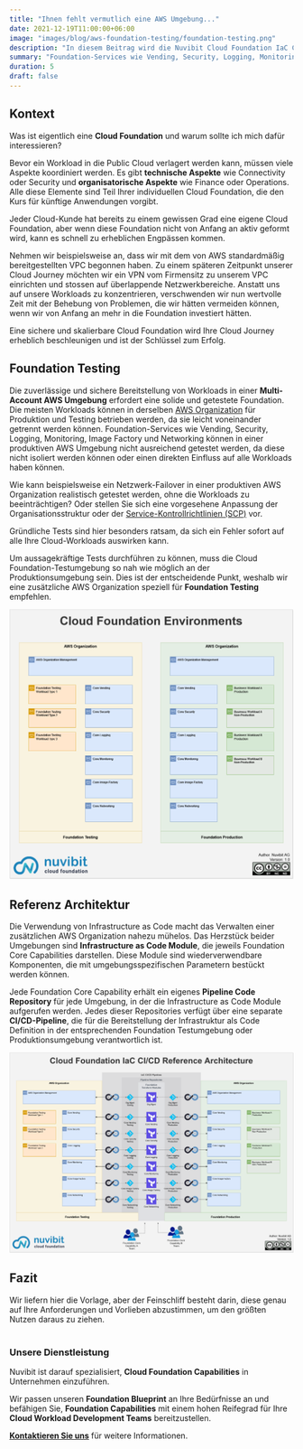 ```yaml
---
title: "Ihnen fehlt vermutlich eine AWS Umgebung..."
date: 2021-12-19T11:00:00+06:00
image: "images/blog/aws-foundation-testing/foundation-testing.png"
description: "In diesem Beitrag wird die Nuvibit Cloud Foundation IaC CI/CD Referenz Architektur vorgestellt."
summary: "Foundation-Services wie Vending, Security, Logging, Monitoring, Image Factory und Networking können in einer produktiven AWS Umgebung nicht ausreichend getestet werden, da diese nicht isoliert werden können oder einen direkten Einfluss auf alle Workloads haben können."
duration: 5
draft: false
---
```

## Kontext

Was ist eigentlich eine **Cloud Foundation** und warum sollte ich mich dafür interessieren?

Bevor ein Workload in die Public Cloud verlagert werden kann, müssen viele Aspekte koordiniert werden.
Es gibt **technische Aspekte** wie Connectivity oder Security und **organisatorische Aspekte** wie Finance oder Operations.
Alle diese Elemente sind Teil Ihrer individuellen Cloud Foundation, die den Kurs für künftige Anwendungen vorgibt.

Jeder Cloud-Kunde hat bereits zu einem gewissen Grad eine eigene Cloud Foundation, aber wenn diese Foundation nicht von Anfang an aktiv geformt wird, kann es schnell zu erheblichen Engpässen kommen.

Nehmen wir beispielsweise an, dass wir mit dem von AWS standardmäßig bereitgestellten VPC begonnen haben.
Zu einem späteren Zeitpunkt unserer Cloud Journey möchten wir ein VPN vom Firmensitz zu unserem VPC einrichten und stossen auf überlappende Netzwerkbereiche.
Anstatt uns auf unsere Workloads zu konzentrieren, verschwenden wir nun wertvolle Zeit mit der Behebung von Problemen, die wir hätten vermeiden können, wenn wir von Anfang an mehr in die Foundation investiert hätten.

Eine sichere und skalierbare Cloud Foundation wird Ihre Cloud Journey erheblich beschleunigen und ist der Schlüssel zum Erfolg.
## Foundation Testing

Die zuverlässige und sichere Bereitstellung von Workloads in einer **Multi-Account AWS Umgebung** erfordert eine solide und getestete Foundation.
Die meisten Workloads können in derselben [AWS Organization](https://aws.amazon.com/de/organizations/) für Produktion und Testing betrieben werden, da sie leicht voneinander getrennt werden können.
Foundation-Services wie Vending, Security, Logging, Monitoring, Image Factory und Networking können in einer produktiven AWS Umgebung nicht ausreichend getestet werden, da diese nicht isoliert werden können oder einen direkten Einfluss auf alle Workloads haben können.

Wie kann beispielsweise ein Netzwerk-Failover in einer produktiven AWS Organization realistisch getestet werden, ohne die Workloads zu beeinträchtigen?
Oder stellen Sie sich eine vorgesehene Anpassung der Organisationsstruktur oder der [Service-Kontrollrichtlinien (SCP)](https://docs.aws.amazon.com/organizations/latest/userguide/orgs_manage_policies_scps.html) vor.

Gründliche Tests sind hier besonders ratsam, da sich ein Fehler sofort auf alle Ihre Cloud-Workloads auswirken kann.

Um aussagekräftige Tests durchführen zu können, muss die Cloud Foundation-Testumgebung so nah wie möglich an der Produktionsumgebung sein.
Dies ist der entscheidende Punkt, weshalb wir eine zusätzliche AWS Organization speziell für **Foundation Testing** empfehlen.

![img](images/blog/aws-foundation-testing/foundation-environments.png)

## Referenz Architektur

Die Verwendung von Infrastructure as Code macht das Verwalten einer zusätzlichen AWS Organization nahezu mühelos.
Das Herzstück beider Umgebungen sind **Infrastructure as Code Module**, die jeweils Foundation Core Capabilities darstellen. 
Diese Module sind wiederverwendbare Komponenten, die mit umgebungsspezifischen Parametern bestückt werden können.

Jede Foundation Core Capability erhält ein eigenes **Pipeline Code Repository** für jede Umgebung, in der die Infrastructure as Code Module aufgerufen werden.
Jedes dieser Repositories verfügt über eine separate **CI/CD-Pipeline**, die für die Bereitstellung der Infrastruktur als Code Definition in der entsprechenden Foundation Testumgebung oder Produktionsumgebung verantwortlich ist.

![img](images/blog/aws-foundation-testing/aws-foundation-cicd-reference-architecture-highres.png)

## Fazit

Wir liefern hier die Vorlage, aber der Feinschliff besteht darin, diese genau auf Ihre Anforderungen und Vorlieben abzustimmen, um den größten Nutzen daraus zu ziehen.
<br/><br/>

### Unsere Dienstleistung

Nuvibit ist darauf spezialisiert, **Cloud Foundation Capabilities** in Unternehmen einzuführen.

Wir passen unseren **Foundation Blueprint** an Ihre Bedürfnisse an und befähigen Sie, **Foundation Capabilities** mit einem hohen Reifegrad für Ihre **Cloud Workload Development Teams** bereitzustellen.

**[Kontaktieren Sie uns](/contact/ 'Kontaktieren Sie uns für weitere Informationen.')** für weitere Informationen.
